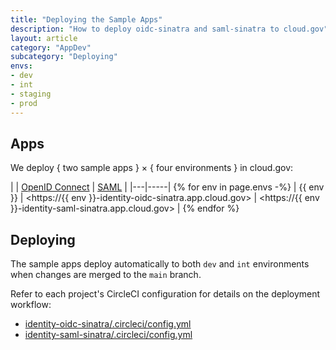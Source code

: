 ```yaml
---
title: "Deploying the Sample Apps"
description: "How to deploy oidc-sinatra and saml-sinatra to cloud.gov"
layout: article
category: "AppDev"
subcategory: "Deploying"
envs:
- dev
- int
- staging
- prod
---
```


## Apps

We deploy { two sample apps } &times; { four environments } in cloud.gov:

| | [OpenID Connect](https://github.com/18f/identity-oidc-sinatra/) | [SAML](https://github.com/18f/identity-oidc-saml/) |
|---|-----|
{% for env in page.envs -%}
| {{ env }} | <https://{{ env }}-identity-oidc-sinatra.app.cloud.gov> | <https://{{ env }}-identity-saml-sinatra.app.cloud.gov> |
{% endfor %}

## Deploying

The sample apps deploy automatically to both `dev` and `int` environments when changes are merged to the `main` branch.

Refer to each project's CircleCI configuration for details on the deployment workflow:

- [identity-oidc-sinatra/.circleci/config.yml](https://github.com/18F/identity-oidc-sinatra/blob/main/.circleci/config.yml)
- [identity-saml-sinatra/.circleci/config.yml](https://github.com/18F/identity-saml-sinatra/blob/main/.circleci/config.yml)
